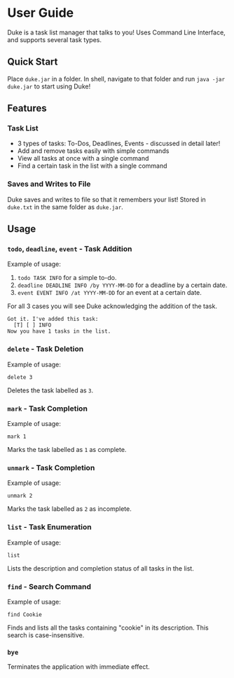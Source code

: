 # User Guide

Duke is a task list manager that talks to you! Uses Command Line Interface, and supports several task types.

## Quick Start

Place `duke.jar` in a folder. In shell, navigate to that folder and run `java -jar duke.jar` to start using Duke!

## Features 

### Task List

- 3 types of tasks: To-Dos, Deadlines, Events - discussed in detail later!
- Add and remove tasks easily with simple commands
- View all tasks at once with a single command
- Find a certain task in the list with a single command

### Saves and Writes to File

Duke saves and writes to file so that it remembers your list! Stored in `duke.txt` in the same folder as `duke.jar`.

## Usage

### `todo`, `deadline`, `event` - Task Addition

Example of usage: 

1. `todo TASK INFO` for a simple to-do.
2. `deadline DEADLINE INFO /by YYYY-MM-DD` for a deadline by a certain date.
3. `event EVENT INFO /at YYYY-MM-DD` for an event at a certain date.

For all 3 cases you will see Duke acknowledging the addition of the task.

```
Got it. I've added this task:
  [T] [ ] INFO
Now you have 1 tasks in the list.
```

### `delete` - Task Deletion

Example of usage:

`delete 3`

Deletes the task labelled as `3`.

### `mark` - Task Completion

Example of usage:

`mark 1`

Marks the task labelled as `1` as complete.

### `unmark` - Task Completion

Example of usage:

`unmark 2`

Marks the task labelled as `2` as incomplete.

### `list` - Task Enumeration

Example of usage:

`list`

Lists the description and completion status of all tasks in the list.

### `find` - Search Command

Example of usage:

`find Cookie`

Finds and lists all the tasks containing "cookie" in its description. This search is case-insensitive.

### `bye`

Terminates the application with immediate effect.